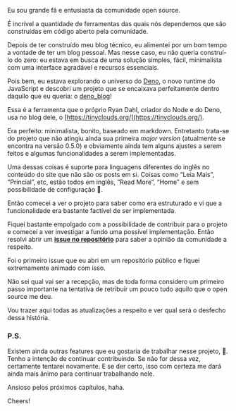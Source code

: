 Eu sou grande fã e entusiasta da comunidade open source.

É incrível a quantidade de ferramentas das quais nós dependemos que são construídas em código aberto pela comunidade.

Depois de ter construído meu blog técnico, eu alimentei por um bom tempo a vontade de ter um blog pessoal. Mas nesse caso, eu não queria construí-lo do zero: eu estava em busca de uma solução simples, fácil, minimalista com uma interface agradável e recursos essenciais.

Pois bem, eu estava explorando o universo do [Deno](https://deno.land/), o novo runtime do JavaScript e descobri um projeto que se encaixava perfeitamente dentro daquilo que eu queria: o [deno_blog](https://github.com/denoland/deno_blog)!

Essa é a ferramenta que o próprio Ryan Dahl, criador do Node e do Deno, usa no blog dele, o [https://tinyclouds.org/](https://tinyclouds.org/).

Era perfeito: minimalista, bonito, baseado em markdown. Entretanto trata-se do projeto que não atingiu ainda sua primeira _major version_ (atualmente se encontra na versão 0.5.0) e obviamente ainda tem alguns ajustes a serem feitos e algumas funcionalidades a serem implementadas.

Uma dessas coisas é suporte para linguagens diferentes do inglês no conteúdo do site que não são os posts em si. Coisas como “Leia Mais”, “Princial”, etc, estão todos em inglês, “Read More”, “Home” e sem possibilidade de configuração 🥲.

Então comecei a ver o projeto para saber como era estruturado e vi que a funcionalidade era bastante factível de ser implementada.

Fiquei bastante empolgado com a possibilidade de contribuir para o projeto e comecei a ver investigar a fundo uma possível implementação. Então resolvi abrir um **[issue no repositório](https://github.com/denoland/deno_blog/issues/103)** para saber a opinião da comunidade a respeito.

Foi o primeiro issue que eu abri em um repositório público e fiquei extremamente animado com isso.

Não sei qual vai ser a recepção, mas de toda forma considero um primeiro passo importante na tentativa de retribuir um pouco tudo aquilo que o open source me deu.

Vou trazer aqui todas as atualizações a respeito e ver qual será o desfecho dessa história.

### P.S.

Existem ainda outras features que eu gostaria de trabalhar nesse projeto, 🤩. Tenho a intenção de continuar contribuindo. Se não for dessa vez, certamente tentarei novamente. E se der certo, isso com certeza me dará ainda mais ânimo para continuar trabalhando nele.

Ansioso pelos próximos capítulos, haha.

Cheers!
